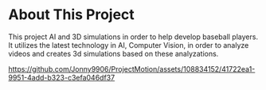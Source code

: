 # About This Project
This project AI and 3D simulations in order to help develop baseball players. It utilizes the latest technology in AI, Computer Vision, in order to analyze videos and creates 3d simulations based on these analyzations.

https://github.com/Jonny9906/ProjectMotion/assets/108834152/41722ea1-9951-4add-b323-c3efa046df37

